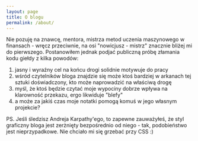 ```yaml
---
layout: page
title: O blogu
permalink: /about/
---
```


Nie pozuję na znawcę, mentora, mistrza metod uczenia maszynowego w finansach - wręcz przeciwnie, na osi "nowicjusz - mistrz" znacznie bliżej mi do pierwszego. Postanowiłem jednak podjać publiczną próbę złamania kodu giełdy z kilka powodów:

1. jasny i wyraźny cel na końcu drogi solidnie motywuje do pracy
2. wśród czytelników bloga znajdzie się może ktoś bardziej w arkanach tej sztuki doświadczony, kto może naprowadzić na właściwą drogę
3. myśl, że ktoś będzie czytać moje wypociny dobrze wpływa na klarowność przekazu, ergo likwiduje "blefy"
4. a może za jakiś czas moje notatki pomogą komuś w jego własnym projekcie?


PS. Jeśli śledzisz Andreja Karpathy'ego, to zapewne zauważyłeś, że styl graficzny bloga jest zerżnięty bezpośrednio od niego - tak, podobieństwo jest nieprzypadkowe. Nie chciało mi się grzebać przy CSS :)
